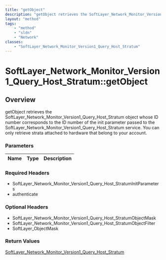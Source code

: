 ```yaml
---
title: "getObject"
description: "getObject retrieves the SoftLayer_Network_Monitor_Version1_Query_Host_Stratum object whose ID number corresponds to the... "
layout: "method"
tags:
    - "method"
    - "sldn"
    - "Network"
classes:
    - "SoftLayer_Network_Monitor_Version1_Query_Host_Stratum"
---
```

# SoftLayer_Network_Monitor_Version1_Query_Host_Stratum::getObject
## Overview 
getObject retrieves the SoftLayer_Network_Monitor_Version1_Query_Host_Stratum object whose ID number corresponds to the ID number of the init parameter passed to the SoftLayer_Network_Monitor_Version1_Query_Host_Stratum service. You can only retrieve strata attached to hardware that belong to your account. 

### Parameters 
|Name | Type | Description |
| --- | --- | --- |


### Required Headers
* SoftLayer_Network_Monitor_Version1_Query_Host_StratumInitParameters
* authenticate

### Optional Headers
* SoftLayer_Network_Monitor_Version1_Query_Host_StratumObjectMask
* SoftLayer_Network_Monitor_Version1_Query_Host_StratumObjectFilter
* SoftLayer_ObjectMask

### Return Values
<a href='/reference/datatypes/SoftLayer_Network_Monitor_Version1_Query_Host_Stratum'>SoftLayer_Network_Monitor_Version1_Query_Host_Stratum </a>

